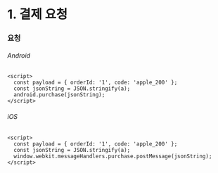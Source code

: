 
# 1. 결제 요청

###  요청
###### Android
```
<script>
  const payload = { orderId: '1', code: 'apple_200' };    
  const jsonString = JSON.stringify(a);
  android.purchase(jsonString);
</script>
```

###### iOS
```
<script>
  const payload = { orderId: '1', code: 'apple_200' };    
  const jsonString = JSON.stringify(a);
  window.webkit.messageHandlers.purchase.postMessage(jsonString);
</script>
```
